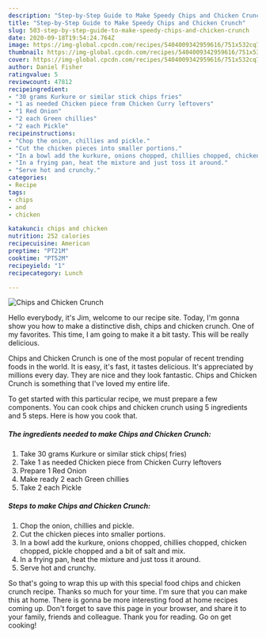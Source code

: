 ```yaml
---
description: "Step-by-Step Guide to Make Speedy Chips and Chicken Crunch"
title: "Step-by-Step Guide to Make Speedy Chips and Chicken Crunch"
slug: 503-step-by-step-guide-to-make-speedy-chips-and-chicken-crunch
date: 2020-09-18T19:54:24.764Z
image: https://img-global.cpcdn.com/recipes/5404009342959616/751x532cq70/chips-and-chicken-crunch-recipe-main-photo.jpg
thumbnail: https://img-global.cpcdn.com/recipes/5404009342959616/751x532cq70/chips-and-chicken-crunch-recipe-main-photo.jpg
cover: https://img-global.cpcdn.com/recipes/5404009342959616/751x532cq70/chips-and-chicken-crunch-recipe-main-photo.jpg
author: Daniel Fisher
ratingvalue: 5
reviewcount: 47812
recipeingredient:
- "30 grams Kurkure or similar stick chips fries"
- "1 as needed Chicken piece from Chicken Curry leftovers"
- "1 Red Onion"
- "2 each Green chillies"
- "2 each Pickle"
recipeinstructions:
- "Chop the onion, chillies and pickle."
- "Cut the chicken pieces into smaller portions."
- "In a bowl add the kurkure, onions chopped, chillies chopped, chicken chopped, pickle chopped and a bit of salt and mix."
- "In a frying pan, heat the mixture and just toss it around."
- "Serve hot and crunchy."
categories:
- Recipe
tags:
- chips
- and
- chicken

katakunci: chips and chicken 
nutrition: 252 calories
recipecuisine: American
preptime: "PT21M"
cooktime: "PT52M"
recipeyield: "1"
recipecategory: Lunch

---
```



![Chips and Chicken Crunch](https://img-global.cpcdn.com/recipes/5404009342959616/751x532cq70/chips-and-chicken-crunch-recipe-main-photo.jpg)

Hello everybody, it's Jim, welcome to our recipe site. Today, I'm gonna show you how to make a distinctive dish, chips and chicken crunch. One of my favorites. This time, I am going to make it a bit tasty. This will be really delicious.

Chips and Chicken Crunch is one of the most popular of recent trending foods in the world. It is easy, it's fast, it tastes delicious. It's appreciated by millions every day. They are nice and they look fantastic. Chips and Chicken Crunch is something that I've loved my entire life.




To get started with this particular recipe, we must prepare a few components. You can cook chips and chicken crunch using 5 ingredients and 5 steps. Here is how you cook that.

<!--inarticleads1-->

##### The ingredients needed to make Chips and Chicken Crunch:

1. Take 30 grams Kurkure or similar stick chips( fries)
1. Take 1 as needed Chicken piece from Chicken Curry leftovers
1. Prepare 1 Red Onion
1. Make ready 2 each Green chillies
1. Take 2 each Pickle




<!--inarticleads2-->

##### Steps to make Chips and Chicken Crunch:

1. Chop the onion, chillies and pickle.
1. Cut the chicken pieces into smaller portions.
1. In a bowl add the kurkure, onions chopped, chillies chopped, chicken chopped, pickle chopped and a bit of salt and mix.
1. In a frying pan, heat the mixture and just toss it around.
1. Serve hot and crunchy.




So that's going to wrap this up with this special food chips and chicken crunch recipe. Thanks so much for your time. I'm sure that you can make this at home. There is gonna be more interesting food at home recipes coming up. Don't forget to save this page in your browser, and share it to your family, friends and colleague. Thank you for reading. Go on get cooking!
